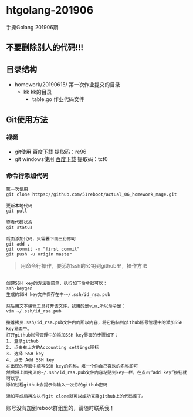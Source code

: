 # htgolang-201906 #
手撕Golang 201906期

## 不要删除别人的代码!!! ##

## 目录结构 ##
 
+ homework/20190615/ 第一次作业提交的目录
    - kk kk的目录
        + table.go 作业代码文件


## Git使用方法 ##

### 视频 ###

+ git使用 [百度下载](https://pan.baidu.com/s/13aXQVZ0VkHkUZxqRiqXm1Q "08.git使用") 提取码：re96
+ git windows使用 [百度下载](https://pan.baidu.com/s/1ezf4-fox_glUy3WmeUdigQ "09.git windows使用") 提取码：tct0


### 命令行添加代码 ###

```
第一次使用
git clone https://github.com/51reboot/actual_06_homework_mage.git

更新本地代码
git pull

查看代码状态
git status

后面添加代码，只需要下面三行即可
git add .
git commit -m "first commit"
git push -u origin master
```

> 用命令行操作，要添加ssh的公钥到github里，操作方法


```

创建SSH key的方法很简单，执行如下命令就可以：
ssh-keygen
生成的SSH key文件保存在中～/.ssh/id_rsa.pub

然后用文本编辑工具打开该文件，我用的是vim,所以命令是：
vim ~/.ssh/id_rsa.pub

接着拷贝.ssh/id_rsa.pub文件内的所以内容，将它粘帖到github帐号管理中的添加SSH key界面中。
打开github帐号管理中的添加SSH key界面的步骤如下：
1. 登录github
2. 点击右上方的Accounting settings图标
3. 选择 SSH key
4. 点击 Add SSH key
在出现的界面中填写SSH key的名称，填一个你自己喜欢的名称即可
然后将上面拷贝的~/.ssh/id_rsa.pub文件内容粘贴到key一栏，在点击“add key”按钮就可以了。
添加过程github会提示你输入一次你的github密码

添加完成后再次执行git clone就可以成功克隆github上的代码库了。

```

账号没有加到reboot群组里的，请随时联系我！

